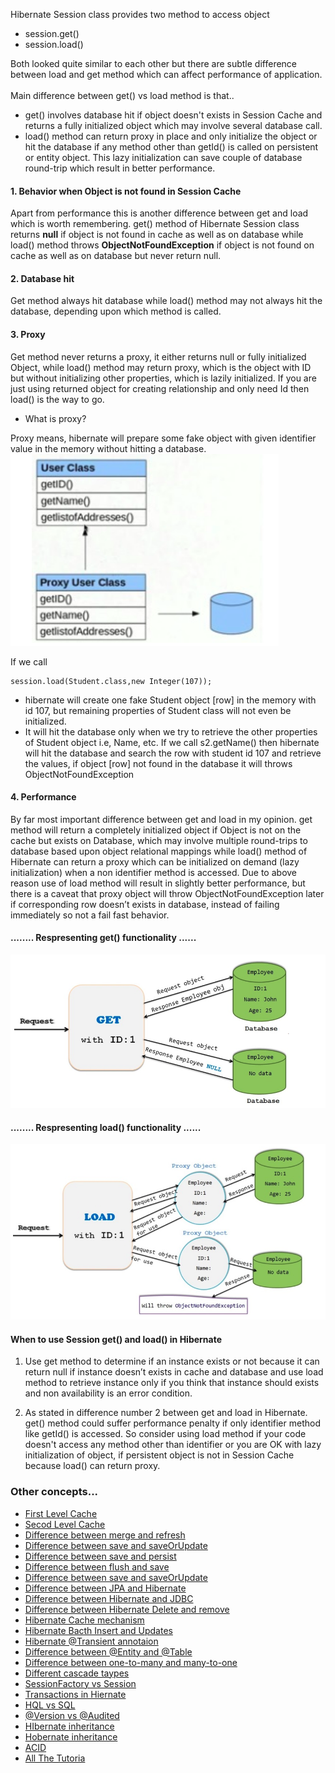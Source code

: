 Hibernate Session class provides two method to access object 
* session.get()
* session.load()

Both looked quite similar to each other but there are subtle difference between load and get method which can affect performance of application.<br>
<br>
Main difference between get() vs load method is that..<br>
* get() involves database hit if object doesn't exists in Session Cache and returns a fully initialized object which may involve several database call.
* load() method can return proxy in place and only initialize the object or hit the database if any method other than getId() is called on persistent or entity object. This lazy initialization can save couple of database round-trip which result in better performance. 

#### 1. Behavior when Object is not found in Session Cache
Apart from performance this is another difference between get and load which is worth remembering. 
get() method of Hibernate Session class returns **null** if object is not found in cache as well as on database while 
load() method throws **ObjectNotFoundException** if object is not found on cache as well as on database but never return null.

#### 2. Database hit
Get method always hit database while load() method may not always hit the database, depending upon which method is called.

#### 3. Proxy
Get method never returns a proxy, it either returns null or fully initialized Object,
while load() method may return proxy, which is the object with ID but without initializing other properties, which is lazily initialized.
If you are just using returned object for creating relationship and only need Id then load() is the way to go.

* What is proxy?

Proxy means, hibernate will prepare some fake object with given identifier value in the memory without hitting a database.
 ![proxy](../images/image4.png)

If we call 
```
session.load(Student.class,new Integer(107));
```

* hibernate will create one fake Student object [row] in the memory with id 107, but remaining properties of Student class will not even be initialized.
* It will hit the database only when we try to retrieve the other properties of Student object i.e,  Name, etc.
If we call s2.getName() then hibernate will hit the database and search the row with student id 107 and retrieve the values,
if object [row] not found in the database it will throws ObjectNotFoundException

#### 4. Performance
By far most important difference between get and load in my opinion. 
get method will return a completely initialized object if  Object is not on the cache but exists on Database, 
which may involve multiple round-trips to database based upon object relational mappings while 
load() method of Hibernate can return a proxy which can be initialized on demand (lazy initialization) 
when a non identifier method is accessed. Due to above reason use of load method will result in slightly 
better performance, but there is a caveat that proxy object will throw ObjectNotFoundException 
later if corresponding row doesn’t exists in database, instead of failing immediately so not a fail fast behavior.

#### ........ Respresenting get() functionality ......
 ![get](../images/image5.png)
 
#### ........ Respresenting load() functionality ......
 ![load](../images/image6.png)

#### When to use Session get() and load() in Hibernate

1. Use get method to determine if an instance exists or not because it can return null if instance doesn’t exists in cache and database and use load method to retrieve instance only if you think that instance should exists and non availability is an error condition.

2.  As stated in difference number 2 between get and load in Hibernate. get() method could suffer performance penalty if only identifier method like getId()  is accessed. So consider using load method  if  your code doesn't access any method other than identifier or you are OK with lazy initialization of object, if persistent object is not in Session Cache because load() can return proxy.


### Other concepts...
- [First Level Cache](https://howtodoinjava.com/hibernate/understanding-hibernate-first-level-cache-with-example/)
- [Secod Level Cache](https://howtodoinjava.com/hibernate/how-hibernate-second-level-cache-works/)
- [Difference between merge and refresh](https://howtodoinjava.com/hibernate/merging-and-refreshing-hibernate-entities/)
- [Difference between save and saveOrUpdate](https://howtodoinjava.com/hibernate/hibernate-save-and-saveorupdate/)
- [Difference between save and persist](https://www.quora.com/What-is-the-difference-between-save-and-persist-in-Hibernate)
- [Difference between flush and save](https://www.quora.com/What-is-the-difference-between-flush-and-save-methods-in-hibernate-java)
- [Difference between save and saveOrUpdate](https://www.quora.com/What-is-the-main-and-most-important-between-save-and-saveOrUpdate-method-in-Hibernate)
- [Difference between JPA and Hibernate](https://www.quora.com/What-is-the-difference-between-Hibernate-and-JPA)
- [Difference between Hibernate and JDBC](https://www.javagf.com/hibernate-better-jdbc)
- [Difference between Hibernate Delete and remove](https://stackoverflow.com/questions/1476471/what-is-the-difference-between-remove-and-delete)
- [Hibernate Cache mechanism](https://www.quora.com/What-is-the-Hibernate-Cache-mechanism)
- [Hibernate Bacth Insert and Updates](https://www.baeldung.com/jpa-hibernate-batch-insert-update)
- [Hibernate @Transient annotaion](https://www.quora.com/What-is-Transient-in-Hibernate-What-is-use-of-this)
- [Difference between @Entity and @Table](https://forum.hibernate.org/viewtopic.php?f=9&t=981602)
- [Difference between one-to-many and many-to-one](https://www.quora.com/What-is-the-difference-between-one-to-many-and-many-to-one-in-Hibernate)
- [Different cascade taypes](https://howtodoinjava.com/hibernate/hibernate-jpa-cascade-types/)
- [SessionFactory vs Session](http://netsurfingzone.com/sessionfactory-and-session-in-hibernate/)
- [Transactions in Hiernate](http://netsurfingzone.com/what-is-transaction-management-in-hibernate/)
- [HQL vs SQL](http://www.differencebetween.net/technology/software-technology/difference-between-sql-and-hql/)
- [@Version vs @Audited](https://stackoverflow.com/questions/13374604/when-to-use-version-and-audited-in-hibernate)
- [HIbernate inheritance](https://www.baeldung.com/hibernate-inheritance)
- [Hobernate inheritance](https://examples.javacodegeeks.com/hibernate-inheritance-mapping-example/)
- [ACID](https://www.ibm.com/support/knowledgecenter/SSGMCP_5.4.0/product-overview/acid.html)
- [All The Tutoria](https://examples.javacodegeeks.com/category/enterprise-java/hibernate/)






